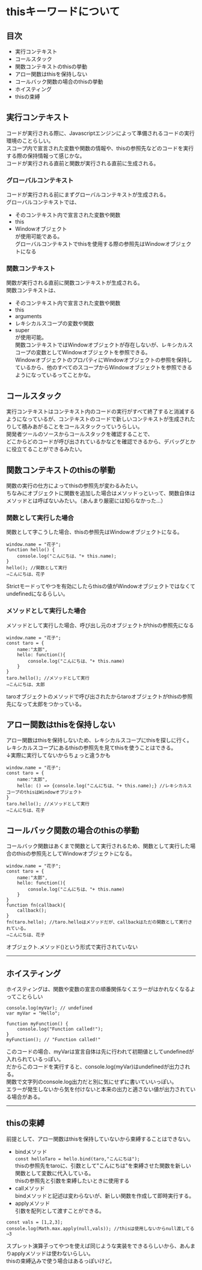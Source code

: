 # thisキーワードについて

## 目次
- 実行コンテキスト
- コールスタック
- 関数コンテキストのthisの挙動
- アロー関数はthisを保持しない
- コールバック関数の場合のthisの挙動
- ホイスティング
- thisの束縛

## 実行コンテキスト
コードが実行される際に、Javascriptエンジンによって準備されるコードの実行環境のことらしい。  
スコープ内で宣言された変数や関数の情報や、thisの参照先などのコードを実行する際の保持情報って感じかな。  
コードが実行される直前と関数が実行される直前に生成される。  

### グローバルコンテキスト
コードが実行される前にまずグローバルコンテキストが生成される。  
グローバルコンテキストでは、  
- そのコンテキスト内で宣言された変数や関数
- this
- Windowオブジェクト  
が使用可能である。  
グローバルコンテキストでthisを使用する際の参照先はWindowオブジェクトになる  

### 関数コンテキスト
関数が実行される直前に関数コンテキストが生成される。  
関数コンテキストは、  
- そのコンテキスト内で宣言された変数や関数
- this
- arguments
- レキシカルスコープの変数や関数
- super  
が使用可能。  
関数コンテキストではWindowオブジェクトが存在しないが、レキシカルスコープの変数としてWindowオブジェクトを参照できる。  
WindowオブジェクトのプロパティにWindowオブジェクトの参照を保持しているから、他のすべてのスコープからWindowオブジェクトを参照できるようになっているってことかな。  

## コールスタック
実行コンテキストはコンテキスト内のコードの実行がすべて終了すると消滅するようになっているが、コンテキストのコードで新しいコンテキストが生成されたりして積みあがることをコールスタックっていうらしい。  
開発者ツールのソースからコールスタックを確認することで、  
どこからどのコードが呼び出されているかなどを確認できるから、デバッグとかに役立てることができるみたい。

## 関数コンテキストのthisの挙動
関数の実行の仕方によってthisの参照先が変わるみたい。  
ちなみにオブジェクトに関数を追加した場合はメソッドっといって、関数自体はメソッドとは呼ばないみたい。（あんまり厳密には知らなかった...）  
### 関数として実行した場合
関数として字こうした場合、thisの参照先はWindowオブジェクトになる。
```
window.name = "花子";
function hello() {
    console.log("こんにちは、"+ this.name);
}
hello(); //関数として実行
⇒こんにちは、花子
```
Strictモードってやつを有効にしたらthisの値がWindowオブジェクトではなくてundefinedになるらしい。

### メソッドとして実行した場合
メソッドとして実行した場合、呼び出し元のオブジェクトがthisの参照先になる
```
window.name = "花子";
const taro = {
    name:"太郎",
    hello: function(){
        console.log("こんにちは、"+ this.name)
    }
}
taro.hello(); //メソッドとして実行
⇒こんにちは、太郎
```
taroオブジェクトのメソッドで呼び出されたからtaroオブジェクトがthisの参照先になって太郎をつかっている。

## アロー関数はthisを保持しない
アロー関数はthisを保持しないため、レキシカルスコープにthisを探しに行く。  
レキシカルスコープにあるthisの参照先を見てthisを使うことはできる。  
↓実際に実行してないからちょっと違うかも  
```
window.name = "花子";
const taro = {
    name:"太郎",
    hello: () => {console.log("こんにちは、"+ this.name);} //レキシカルスコープのthisはWindowオブジェクト
}
taro.hello(); //メソッドとして実行
⇒こんにちは、花子
```

## コールバック関数の場合のthisの挙動
コールバック関数はあくまで関数として実行されるため、関数として実行した場合のthisの参照先としてWindowオブジェクトになる。
```
window.name = "花子";
const taro = {
    name:"太郎",
    hello: function(){
        console.log("こんにちは、"+ this.name)
    }
}
function fn(callback){
    callback();
}
fn(taro.hello); //taro.helloはメソッドだが、callbackはただの関数として実行されている。
⇒こんにちは、花子
```
オブジェクト.メソッド()という形式で実行されていない  

---
## ホイスティング
ホイスティングは、関数や変数の宣言の順番関係なくエラーがはかれなくなるよってことらしい
```
console.log(myVar); // undefined
var myVar = "Hello";

function myFunction() {
    console.log("Function called!");
}
myFunction(); // "Function called!"
```
このコードの場合、myVarは宣言自体は先に行われて初期値としてundefinedが入れられているっぽい。  
だからこのコードを実行すると、console.log(myVar)はundefinedが出力される。  
関数で文字列のconsole.log出力だと別に気にせずに書いていいっぽい。  
エラーが発生しないから気を付けないと本来の出力と適さない値が出力されている場合がある。  

---

## thisの束縛
前提として、アロー関数はthisを保持していないから束縛することはできない。  
- bindメソッド  
`const helloTaro = hello.bind(taro,"こんにちは");`  
thisの参照先をtaroに、引数として"こんにちは"を束縛させた関数を新しい関数として変数に代入している。  
thisの参照先と引数を束縛したいときに使用する    
- callメソッド  
bindメソッドと記述は変わらないが、新しい関数を作成して即時実行する。  
- applyメソッド  
引数を配列として渡すことができる。  
```
const vals = [1,2,3];
console.log(Math.max.apply(null,vals)); //thisは使用しないからnull渡してる
⇒3
```
スプレット演算子ってやつを使えば同じような実装をできるらしいから、あんまりapplyメソッドは使わないらしい。  
thisの束縛込みで使う場合はあるっぽいけど。
